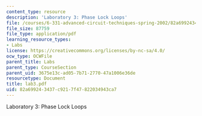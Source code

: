 ```yaml
---
content_type: resource
description: 'Laboratory 3: Phase Lock Loops'
file: /courses/6-331-advanced-circuit-techniques-spring-2002/82a699243437c9217f47822034943ca7_lab3.pdf
file_size: 87759
file_type: application/pdf
learning_resource_types:
- Labs
license: https://creativecommons.org/licenses/by-nc-sa/4.0/
ocw_type: OCWFile
parent_title: Labs
parent_type: CourseSection
parent_uid: 3675e13c-ad05-7b71-2770-47a1006e36de
resourcetype: Document
title: lab3.pdf
uid: 82a69924-3437-c921-7f47-822034943ca7
---
```

Laboratory 3: Phase Lock Loops